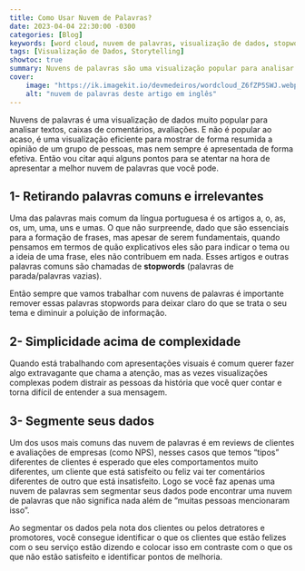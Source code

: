```yaml
---
title: Como Usar Nuvem de Palavras?
date: 2023-04-04 22:30:00 -0300
categories: [Blog]
keywords: [word cloud, nuvem de palavras, visualização de dados, stopwords, NPS, storytelling]
tags: [Visualização de Dados, Storytelling]
showtoc: true
summary: Nuvens de palavras são uma visualização popular para analisar textos, mas é preciso apresentá-las de forma clara para que a mensagem seja compreendida.
cover:
    image: "https://ik.imagekit.io/devmedeiros/wordcloud_Z6fZP5SWJ.webp?tr=w-700"
    alt: "nuvem de palavras deste artigo em inglês"
---
```


Nuvens de palavras é uma visualização de dados muito popular para analisar textos, caixas de comentários, avaliações. E não é popular ao acaso, é uma visualização eficiente para mostrar de forma resumida a opinião de um grupo de pessoas, mas nem sempre é apresentada de forma efetiva. Então vou citar aqui alguns pontos para se atentar na hora de apresentar a melhor nuvem de palavras que você pode.

## 1- Retirando palavras comuns e irrelevantes

Uma das palavras mais comum da língua portuguesa é os artigos a, o, as, os, um, uma, uns e umas. O que não surpreende, dado que são essenciais para a formação de frases, mas apesar de serem fundamentais, quando pensamos em termos de quão explicativos eles são para indicar o tema ou a ideia de uma frase, eles não contribuem em nada. Esses artigos e outras palavras comuns são chamadas de **stopwords** (palavras de parada/palavras vazias).

Então sempre que vamos trabalhar com nuvens de palavras é importante remover essas palavras stopwords para deixar claro do que se trata o seu tema e diminuir a poluição de informação.

## 2- Simplicidade acima de complexidade

Quando está trabalhando com apresentações visuais é comum querer fazer algo extravagante que chama a atenção, mas as vezes visualizações complexas podem distrair as pessoas da história que você quer contar e torna difícil de entender a sua mensagem.

## 3- Segmente seus dados

Um dos usos mais comuns das nuvem de palavras é em reviews de clientes e avaliações de empresas (como NPS), nesses casos que temos “tipos” diferentes de clientes é esperado que eles comportamentos muito diferentes, um cliente que está satisfeito ou feliz vai ter comentários diferentes de outro que está insatisfeito. Logo se você faz apenas uma nuvem de palavras sem segmentar seus dados pode encontrar uma nuvem de palavras que não significa nada além de “muitas pessoas mencionaram isso”.

Ao segmentar os dados pela nota dos clientes ou pelos detratores e promotores, você consegue identificar o que os clientes que estão felizes com o seu serviço estão dizendo e colocar isso em contraste com o que os que não estão satisfeito e identificar pontos de melhoria.